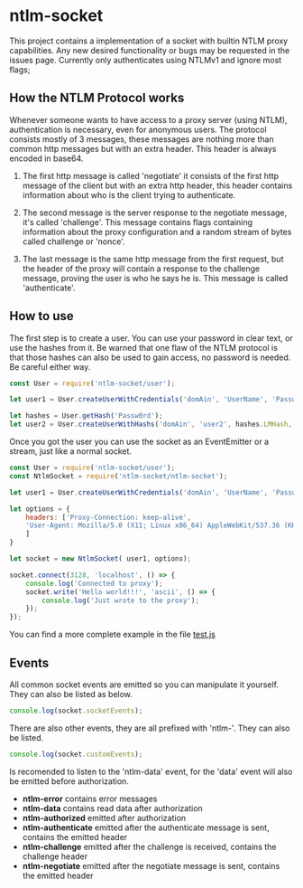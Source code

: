 # ntlm-socket
This project contains a implementation of a socket with builtin NTLM proxy capabilities. Any new desired functionality or bugs may be requested in the issues page. Currently only authenticates using NTLMv1 and ignore most flags;

## How the NTLM Protocol works
Whenever someone wants to have access to a proxy server (using NTLM), authentication is necessary, even for anonymous users. The protocol consists mostly of 3 messages, these messages are nothing more than common http messages but with an extra header. This header is always encoded in base64.

1. The first http message is called 'negotiate' it consists of the first http message of the client but with an extra http header, this header contains information about who is the client trying to authenticate.

2. The second message is the server response to the negotiate message, it's called 'challenge'. This message contains flags containing information about the proxy configuration and a random stream of bytes called challenge or 'nonce'.

3. The last message is the same http message from the first request, but the header of the proxy will contain a response to the challenge message, proving the user is who he says he is. This message is called 'authenticate'.

## How to use
The first step is to create a user. You can use your password in clear text, or use the hashes from it. Be warned that one flaw of the NTLM protocol is that those hashes can also be used to gain access, no password is needed. Be careful either way.

```javascript
const User = require('ntlm-socket/user');

let user1 = User.createUserWithCredentials('domAin', 'UserName', 'Passw0rd');

let hashes = User.getHash('Passw0rd');
let user2 = User.createUserWithHashs('domAin', 'user2', hashes.LMHash, hashes.NTHash);

```

Once you got the user you can use the socket as an EventEmitter or a stream, just like a normal socket.

```javascript
const User = require('ntlm-socket/user');
const NtlmSocket = require('ntlm-socket/ntlm-socket');

let user1 = User.createUserWithCredentials('domAin', 'UserName', 'Passw0rd');

let options = {
    headers: ['Proxy-Connection: keep-alive',
    'User-Agent: Mozilla/5.0 (X11; Linux x86_64) AppleWebKit/537.36 (KHTML, like Gecko) Chrome/75.0.3770.100 Safari/537.36'
    ]
}

let socket = new NtlmSocket( user1, options);

socket.connect(3128, 'localhost', () => {
    console.log('Connected to proxy');
    socket.write('Hello world!!!', 'ascii', () => {
        console.log('Just wrote to the proxy');
    });
});
```
You can find a more complete example in the file [test.js](https://github.com/hugo-marello/ntlm-socket/blob/master/tests/test.js)

## Events
All common socket events are emitted so you can manipulate it yourself. They can also be listed as below.
```javascript
console.log(socket.socketEvents);
```

There are also other events, they are all prefixed with 'ntlm-'. They can also be listed.
```javascript
console.log(socket.customEvents);
```
Is recomended to listen to the 'ntlm-data' event, for the 'data' event will also be emitted before authorization.

* **ntlm-error**
contains error messages
* **ntlm-data**
contains read data after authorization
* **ntlm-authorized**
emitted after authorization
* **ntlm-authenticate**
emitted after the authenticate message is sent, contains the emitted header
* **ntlm-challenge**
emitted after the challenge is received, contains the challenge header
* **ntlm-negotiate**
emitted after the negotiate message is sent, contains the emitted header
